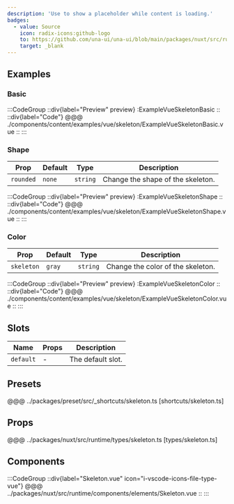 ```yaml
---
description: 'Use to show a placeholder while content is loading.'
badges:
  - value: Source
    icon: radix-icons:github-logo
    to: https://github.com/una-ui/una-ui/blob/main/packages/nuxt/src/runtime/components/elements/Skeleton.vue
    target: _blank
---
```


## Examples

### Basic

:::CodeGroup
::div{label="Preview" preview}
:ExampleVueSkeletonBasic
::
::div{label="Code"}
@@@ ./components/content/examples/vue/skeleton/ExampleVueSkeletonBasic.vue
::
:::

### Shape

| Prop      | Default | Type     | Description                       |
| --------- | ------- | -------- | --------------------------------- |
| `rounded` | `none`  | `string` | Change the shape of the skeleton. |

:::CodeGroup
::div{label="Preview" preview}
:ExampleVueSkeletonShape
::
::div{label="Code"}
@@@ ./components/content/examples/vue/skeleton/ExampleVueSkeletonShape.vue
::
:::

### Color

| Prop       | Default | Type     | Description                       |
| ---------- | ------- | -------- | --------------------------------- |
| `skeleton` | `gray`  | `string` | Change the color of the skeleton. |

:::CodeGroup
::div{label="Preview" preview}
:ExampleVueSkeletonColor
::
::div{label="Code"}
@@@ ./components/content/examples/vue/skeleton/ExampleVueSkeletonColor.vue
::
:::

## Slots

| Name      | Props | Description       |
| --------- | ----- | ----------------- |
| `default` | -     | The default slot. |

## Presets

@@@ ../packages/preset/src/_shortcuts/skeleton.ts [shortcuts/skeleton.ts]

## Props

@@@ ../packages/nuxt/src/runtime/types/skeleton.ts [types/skeleton.ts]

## Components

:::CodeGroup
::div{label="Skeleton.vue" icon="i-vscode-icons-file-type-vue"}
@@@ ../packages/nuxt/src/runtime/components/elements/Skeleton.vue
::
:::
